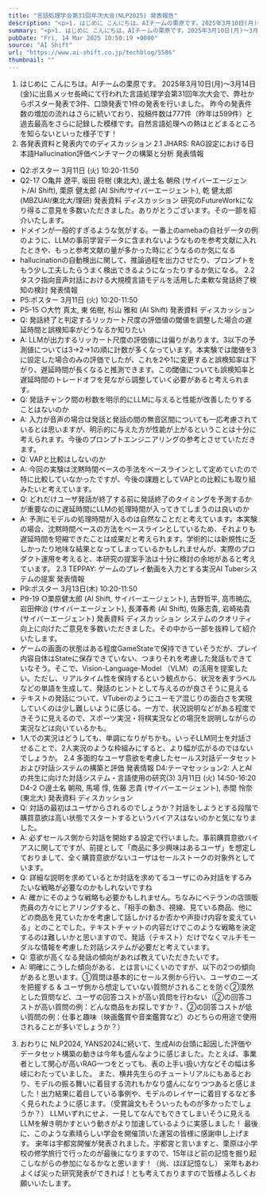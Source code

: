 ```yaml
---
title: "言語処理学会第31回年次大会(NLP2025) 発表報告"
description: "<p>1. はじめに こんにちは。AIチームの栗原です。2025年3月10日(月)〜3月14日(金)に出島メッセ長崎にて行われた言語処理学会第31回年次大会で、弊社からポスター発表で3件、口頭発表で1件の発表を行いました。 昨 [&#8230;]</p> <p>投稿 <a href='https://www.ai-shift.co.jp/techblog/5586' rel='nofollow'>言語処理学会第31回年次大会(NLP2025) 発表報告</a> は <a href='https://www.ai-shift.co.jp' rel='nofollow'>株式会社AI Shift</a> に最初に表示されました。</p>"
summary: "<p>1. はじめに こんにちは。AIチームの栗原です。2025年3月10日(月)〜3月14日(金)に出島メッセ長崎にて行われた言語処理学会第31回年次大会で、弊社からポスター発表で3件、口頭発表で1件の発表を行いました。 昨 [&#823"
pubDate: "Fri, 14 Mar 2025 10:50:19 +0000"
source: "AI Shift"
url: "https://www.ai-shift.co.jp/techblog/5586"
thumbnail: ""
---
```


1. はじめに
こんにちは。AIチームの栗原です。
2025年3月10日(月)〜3月14日(金)に出島メッセ長崎にて行われた言語処理学会第31回年次大会で、弊社からポスター発表で3件、口頭発表で1件の発表を行いました。
昨今の発表件数の増加の流れはさらに続いており、投稿件数は777件（昨年は599件）と過去最高をさらに記録した模様です。自然言語処理への熱はとどまるところを知らないといった様子です！
2. 各発表資料と発表内でのディスカッション
2.1 JHARS: RAG設定における日本語Hallucination評価ベンチマークの構築と分析
発表情報
- Q2:ポスター 3月11日 (火) 10:20-11:50
- Q2-17 ○亀井 遼平, 坂田 将樹 (東北大), 邊土名 朝飛 (サイバーエージェント/AI Shift), 栗原 健太郎 (AI Shift/サイバーエージェント), 乾 健太郎 (MBZUAI/東北大/理研)
発表資料
ディスカッション
研究のFutureWorkになり得るご意見を多数いただきました。ありがとうございます。その一部を紹介いたします。
- ドメインが一般的すぎるような気がする。一番上のamebaの自社データの例のように、LLMの事前学習データに含まれないようなものを参考文献に入れたときや、もっと参考文献の量が多かった時にどうなるのか気になる
- hallucinationの自動検出に関して、推論過程を出力させたり、プロンプトをもう少し工夫したらうまく検出できるようになったりするか気になる。
2.2 タスク指向音声対話における大規模言語モデルを活用した柔軟な発話終了検知の検討
発表情報
- P5:ポスター 3月11日 (火) 10:20-11:50
- P5-15 ○大竹 真太, 東 佑樹, 杉山 雅和 (AI Shift)
発表資料
ディスカッション
- Q: 発話終了と判定するリッカート尺度の評価値の閾値を調整した場合の遅延時間と誤検知率がどうなるか知りたい
- A: LLMが出力するリッカート尺度の評価値には偏りがあります。3以下の予測値については3->2->1の順に計数が多くなっています。本実験では閾値を3に設定した場合のみの評価でしたが、これを2や1に変更すると誤検知率は下がり、遅延時間が長くなると推測できます。この閾値についても誤検知率と遅延時間のトレードオフを見ながら調整していく必要があると考えられます。
- Q: 発話チャンク間の秒数を明示的にLLMに与えると性能が改善したりすることはないのか
- A: 入力が音声の場合は発話と発話の間の無音区間についても一応考慮されているとは思いますが、明示的に与えた方が性能が上がるということは十分に考えられます。今後のプロンプトエンジニアリングの参考とさせていただきます。
- Q: VAPと比較はしないのか
- A: 今回の実験は沈黙時間ベースの手法をベースラインとして定めていたので特に比較していなかったですが、今後の課題としてVAPとの比較にも取り組みたいと考えています。
- Q: どれだけユーザ発話が終了する前に発話終了のタイミングを予測するかが重要なのに遅延時間にLLMの処理時間が入ってきてしまうのは良いのか
- A: 予測にモデルの処理時間が入るのは自然なことだと考えています。本実験の場合、沈黙時間ベースの方法をベースラインとしているため、それよりも遅延時間を短縮できたことは成果だと考えられます。学術的には新規性に乏しかったり地味な結果となってしまっているかもしれませんが、実際のプロダクト運用を考えると、本研究の提案手法は十分に検討の余地があると考えています。
2.3 TEPPAY: ゲームのプレイ動画を入力とする実況AI Tuberシステムの提案
発表情報
- P9:ポスター 3月13日(木) 10:20-11:50
- P9-19 ○栗原健太郎 (AI Shift, サイバーエージェント), 吉野哲平, 高市暁広, 岩田伸治 (サイバーエージェント), 長澤春希 (AI Shift), 佐藤志貴, 岩崎祐貴 (サイバーエージェント)
発表資料
ディスカッション
システムのクオリティ向上に向けたご意見を多数いただきました。その中から一部を抜粋して紹介いたします。
- ゲームの画面の状態はある程度GameStateで保持できていそうだが、プレイ内容自体はStateに保存できていない、つまりそれを考慮した発話もできていなそう。そこで、Vision-Language-Model （VLM）の活用を提案したい。ただし、リアルタイム性を保持するという観点から、状況を表すラベルなどの単語を生成して、発話のヒントとして与えるのが良さそうに見える
- テキストの発話について、VTuberのようにユーモア混じりの面白さを実現していくのは少し難しいように感じる。一方で、状況説明などがある程度できそうに見えるので、スポーツ実況・将棋実況などの場況を説明しながらの実況などは向いているかも。
- 1人での実況はどうしても、単調になりがちかも。いっそLLM同士を対話させることで、2人実況のような枠組みにすると、より幅が広がるのではないでしょうか。
2.4 多面的なユーザ意欲を考慮したセールス対話データセットおよび対話システムの構築と評価
発表情報
D4:テーマセッション2: 人とAIの共生に向けた対話システム・言語使用の研究(3) 3月11日 (火) 14:50-16:20 D4-2 ○邊土名 朝飛, 馬場 惇, 佐藤 志貴 (サイバーエージェント), 赤間 怜奈 (東北大)
発表資料
ディスカッション
- Q: 対話の最初はユーザからされるのでしょうか？対話をしようとする段階で購買意欲は高い状態でスタートするというバイアスはないのかと気になりました。
- A: 必ずセールス側から対話を開始する設定で行いました。事前購買意欲バイアスに関してですが、前提として「商品に多少興味はあるユーザ」を想定しておりまして、全く購買意欲がないユーザはセールストークの対象外としています。
- Q: 詳細な説明を求めているとか対話を求めてるユーザにのみ対話をするみたいな戦略が必要なのかもしれないですね
- A: 確かにそのような戦略も必要かもしれません。ちなみにベテランの店頭販売員の方々にヒアリングすると、「相手の動き、視線、見ている商品、他にどの商品を見ていたかを考慮して話しかけるか否かや声掛け内容を変えている」とのことでした。テキストチャットの内容だけでこのような戦略を決定するのは難しいかと思いますので、発話（テキスト）だけでなくマルチモーダルな情報を考慮した対話システムが必要だと考えています。
- Q: 意欲が高くなる発話の傾向があれば教えていただきたいです。
- A: 明確にこうした傾向がある、とは言いにくいのですが、以下の2つの傾向があると思います。①質問は基本的にセールス側から行い、ユーザのニーズを把握する & ユーザ側から想定していない質問がされることを防ぐ②漠然とした質問など、ユーザの回答コストが高い質問を行わない（②の回答コストが高い質問の例：どんな商品をお探しですか？、②の回答コストが低い質問の例：仕事と趣味（映画鑑賞や音楽鑑賞など）のどちらの用途で使用されることが多いでしょうか？）
3. おわりに
NLP2024, YANS2024に続いて、生成AIの台頭に起因した評価やデータセット構築の動きは今年も盛んなように感じました。たとえば、事業者として関心が高いRAG一つをとっても、表の上手い扱い方などその幅は多岐にわたっていました。 また、横井先生らのチュートリアルにもあるとおり、モデルの振る舞いに着目する流れもかなり盛んになりつつあると感じました！出力結果に着目している事例や、モデルのレイヤーに着目するなど多く見られたように感じます。（受賞論文もそういったものが多かったでしょうか？）
LLMいずれにせよ、一見してなんでもできてしまいそうに見えるLLMを解き明かすという動きがより加速しているように実感しました！
最後に、このような素晴らしい学会を開催頂いた運営の皆様に感謝申し上げます。
来年は宇都宮開催が発表されました。宇都宮と言いますと、栗原は小学校の修学旅行で行ったのが最後になりますので、15年ほど前の記憶を掘り起こしながらの参加になるかなと思います！（尚、ほぼ記憶なし） 来年もあわよくば尖った研究発表ができれば！とも考えておりますので皆様よろしくお願いいたします。